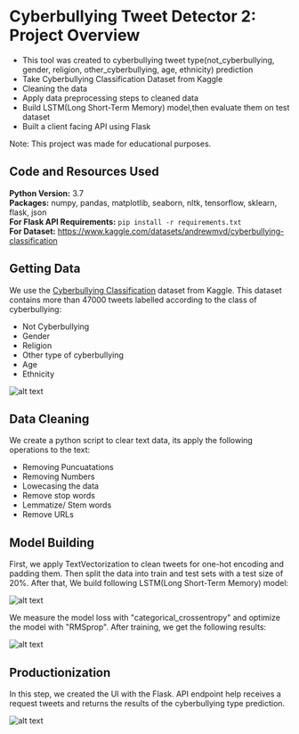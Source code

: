 # Cyberbullying Tweet Detector 2: Project Overview  
* This tool was created to cyberbullying tweet type(not_cyberbullying, gender, religion, other_cyberbullying, age, ethnicity) prediction
* Take Cyberbullying Classification Dataset from Kaggle
* Cleaning the data
* Apply data preprocessing steps to cleaned data
* Build LSTM(Long Short-Term Memory) model,then evaluate them on test dataset
* Built a client facing API using Flask 

Note: This project was made for educational purposes.

## Code and Resources Used 
**Python Version:** 3.7  
**Packages:** numpy, pandas, matplotlib, seaborn, nltk, tensorflow, sklearn, flask, json  
**For Flask API Requirements:**  ```pip install -r requirements.txt```  
**For Dataset:** https://www.kaggle.com/datasets/andrewmvd/cyberbullying-classification

## Getting Data
We use the <a href="https://www.kaggle.com/datasets/andrewmvd/cyberbullying-classification">Cyberbullying Classification</a> dataset from Kaggle. This dataset contains more than 47000 tweets labelled according to the class of cyberbullying:
* Not Cyberbullying
* Gender
* Religion
* Other type of cyberbullying
* Age
* Ethnicity

![alt text](https://github.com/polaternez/cyberbullying_tweets_proj_v2/blob/documentation/images/cyberbullying_type_counts.jpg "Cyberbullying Type Counts")


## Data Cleaning
We create a python script to clear text data, its apply the following operations to the text:
* Removing Puncuatations
* Removing Numbers
* Lowecasing the data
* Remove stop words
* Lemmatize/ Stem words
* Remove URLs


## Model Building 

First, we apply TextVectorization to clean tweets for one-hot encoding and padding them. Then split the data into train and test sets with a test size of 20%. After that, We build following LSTM(Long Short-Term Memory) model:

![alt text](https://github.com/polaternez/cyberbullying_tweets_proj_v2/blob/documentation/images/model.png "LSTM Model")

We measure the model loss with "categorical_crossentropy" and optimize the model with "RMSprop". After training, we get the following results:

![alt text](https://github.com/polaternez/cyberbullying_tweets_proj_v2/blob/documentation/images/results.jpg "Model Performances")

## Productionization 
In this step, we created the UI with the Flask. API endpoint help receives a request tweets and returns the results of the cyberbullying type prediction.

![alt text](https://github.com/polaternez/cyberbullying_tweets_proj_v2/blob/documentation/images/flask-api.png "Cyberbullying Tweet Detector 2")






